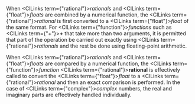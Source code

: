  



When <ClLinks  term={"rational"}><i>rationals</i></ClLinks> and <ClLinks  term={"float"}><i>floats</i></ClLinks> are combined by a numerical function, the <ClLinks  term={"rational"}><i>rational</i></ClLinks> is first converted to a <ClLinks  term={"float"}><i>float</i></ClLinks> of the same format. For <ClLinks  term={"function"}><i>functions</i></ClLinks> such as <ClLinks  term={"+"}><b>+</b></ClLinks> that take more than two arguments, it is permitted that part of the operation be carried out exactly using <ClLinks  term={"rational"}><i>rationals</i></ClLinks> and the rest be done using floating-point arithmetic. 



When <ClLinks  term={"rational"}><i>rationals</i></ClLinks> and <ClLinks  term={"float"}><i>floats</i></ClLinks> are compared by a numerical function, the <ClLinks  term={"function"}><i>function</i></ClLinks> <ClLinks  term={"rational"}><b>rational</b></ClLinks> is effectively called to convert the <ClLinks  term={"float"}><i>float</i></ClLinks> to a <ClLinks  term={"rational"}><i>rational</i></ClLinks> and then an exact comparison is performed. In the case of <ClLinks  term={"complex"}><i>complex</i></ClLinks> numbers, the real and imaginary parts are effectively handled individually. 







 



 



